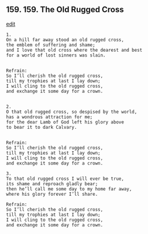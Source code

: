 
## 159.  159. The Old Rugged Cross
[edit](https://docs.google.com/document/d/1pA6yvqXu2GxKBNhBfKni0qugiidk_l7b/edit?mode=html)






    1.
    On a hill far away stood an old rugged cross,
    the emblem of suffering and shame;
    and I love that old cross where the dearest and best
    for a world of lost sinners was slain.


    Refrain:
    So I’ll cherish the old rugged cross,
    till my trophies at last I lay down;
    I will cling to the old rugged cross,
    and exchange it some day for a crown.


    2.
    O that old rugged cross, so despised by the world,
    has a wondrous attraction for me;
    for the dear Lamb of God left his glory above
    to bear it to dark Calvary.


    Refrain:
    So I’ll cherish the old rugged cross,
    till my trophies at last I lay down;
    I will cling to the old rugged cross,
    and exchange it some day for a crown.

    3.
    To that old rugged cross I will ever be true,
    its shame and reproach gladly bear;
    then he’ll call me some day to my home far away,
    where his glory forever I’ll share.

    Refrain:
    So I’ll cherish the old rugged cross,
    till my trophies at last I lay down;
    I will cling to the old rugged cross,
    and exchange it some day for a crown.

